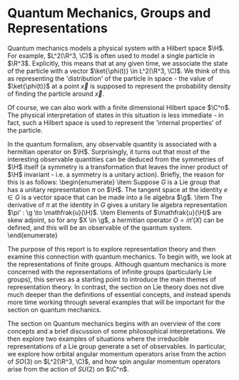 # Quantum Mechanics, Groups and Representations

Quantum mechanics models a physical system with a Hilbert space $\H$. For example, $L^2(\R^3, \C)$ is often used to model a single particle in $\R^3$. Explicitly, this means that at any given time, we associate the state of the particle with a vector $\ket{\phi(t)} \in L^2(\R^3, \C)$. We think of this as representing the 'distribution' of the particle in space - the value of $\ket{\phi(t)}$ at a point $\vec{x}$ is supposed to represent the probability density of finding the particle around $\vec{x}$. 

Of course, we can also work with a finite dimensional Hilbert space $\C^n$. The physical interpretation of states in this situation is less immediate - in fact, such a Hilbert space is used to represent the 'internal properties' of the particle. 

In the quantum formalism, any observable quantity is associated with a hermitian operator on $\H$. Surprisingly, it turns out that most of the interesting observable quantities can be deduced from the symmetries of $\H$ itself (a symmetry is a transformation that leaves the inner product of $\H$ invariant - i.e. a symmetry is a unitary action). Briefly, the reason for this is as follows:
\begin{enumerate}
    \item Suppose $G$ is a Lie group that has a unitary representation $\pi$ on $\H$. The tangent space at the identity $e \in G$ is a vector space that can be made into a lie algebra $\g$. 
    \item The derivative of $\pi$ at the identity in $G$ gives a unitary lie algebra representation $\pi' : \g \to \mathfrak{u}(\H)$. 
    \item Elements of $\mathfrak{u}(\H)$ are skew adjoint, so for any $X \in \g$, a hermitian operator $O = i\pi'(X)$ can be defined, and this will be an observable of the quantum system. 
\end{enumerate}

The purpose of this report is to explore representation theory and then examine this connection with quantum mechanics. To begin with, we look at the representations of finite groups. Although quantum mechanics is more concerned with the representations of infinite groups (particularly Lie groups), this serves as a starting point to introduce the main themes of representation theory. In contrast, the section on Lie theory does not dive much deeper than the definitions of essential concepts, and instead spends more time working through several examples that will be important for the section on quantum mechanics. 

The section on Quantum mechanics begins with an overview of the core concepts and a brief discussion of some philosophical interpretations. We then explore two examples of situations where the irreducible representations of a Lie group generate a set of observables. In particular, we explore how orbital angular momentum operators arise from the action of $SO(3)$ on $L^2(\R^3, \C)$, and how spin angular momentum operators arise from the action of $SU(2)$ on $\C^n$.
